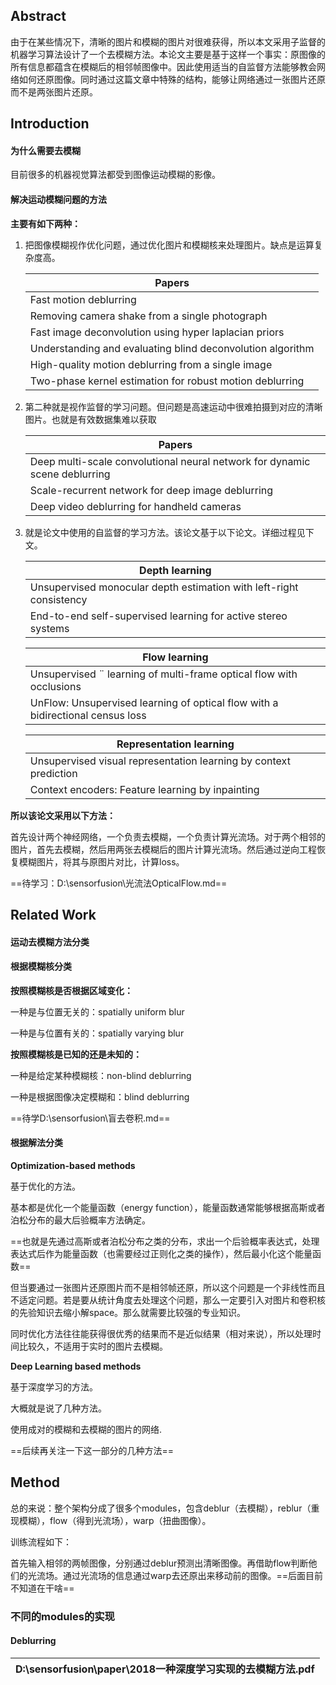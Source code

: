 ## Abstract 

由于在某些情况下，清晰的图片和模糊的图片对很难获得，所以本文采用子监督的机器学习算法设计了一个去模糊方法。本论文主要是基于这样一个事实：原图像的所有信息都蕴含在模糊后的相邻帧图像中。因此使用适当的自监督方法能够教会网络如何还原图像。同时通过这篇文章中特殊的结构，能够让网络通过一张图片还原而不是两张图片还原。



## Introduction





#### 为什么需要去模糊

目前很多的机器视觉算法都受到图像运动模糊的影像。

#### 解决运动模糊问题的方法

**主要有如下两种：**

1. 把图像模糊视作优化问题，通过优化图片和模糊核来处理图片。缺点是运算复杂度高。

   | Papers                                                     |
   | ---------------------------------------------------------- |
   | Fast motion deblurring                                     |
   | Removing camera shake from a single photograph             |
   | Fast image deconvolution using hyper laplacian priors      |
   | Understanding and evaluating blind deconvolution algorithm |
   | High-quality motion deblurring from a single image         |
   | Two-phase kernel estimation for robust motion deblurring   |

   

2. 第二种就是视作监督的学习问题。但问题是高速运动中很难拍摄到对应的清晰图片。也就是有效数据集难以获取

   | Papers                                                       |
   | ------------------------------------------------------------ |
   | Deep multi-scale convolutional neural network for dynamic scene deblurring |
   | Scale-recurrent network for deep image deblurring            |
   | Deep video deblurring for handheld cameras                   |

3. 就是论文中使用的自监督的学习方法。该论文基于以下论文。详细过程见下文。

   | Depth learning                                               |
   | ------------------------------------------------------------ |
   | Unsupervised monocular depth estimation with left-right consistency |
   | End-to-end self-supervised learning for active stereo systems |

   | Flow learning                                                |
   | ------------------------------------------------------------ |
   | Unsupervised ¨ learning of multi-frame optical flow with occlusions |
   | UnFlow: Unsupervised learning of optical flow with a bidirectional census loss |

   | Representation learning                                      |
   | ------------------------------------------------------------ |
   | Unsupervised visual representation learning by context prediction |
   | Context encoders: Feature learning by inpainting             |

   

**所以该论文采用以下方法：**

首先设计两个神经网络，一个负责去模糊，一个负责计算光流场。对于两个相邻的图片，首先去模糊，然后用两张去模糊后的图片计算光流场。然后通过逆向工程恢复模糊图片，将其与原图片对比，计算loss。







==待学习：D:\sensorfusion\光流法OpticalFlow.md==



## Related Work



#### 运动去模糊方法分类



#### 根据模糊核分类

**按照模糊核是否根据区域变化：**

一种是与位置无关的：spatially uniform blur

一种是与位置有关的：spatially varying blur

**按照模糊核是已知的还是未知的：**

一种是给定某种模糊核：non-blind deblurring

一种是根据图像决定模糊和：blind deblurring



==待学D:\sensorfusion\盲去卷积.md==



#### 根据解法分类



**Optimization-based methods** 

基于优化的方法。

基本都是优化一个能量函数（energy function），能量函数通常能够根据高斯或者泊松分布的最大后验概率方法确定。

==也就是先通过高斯或者泊松分布之类的分布，求出一个后验概率表达式，处理表达式后作为能量函数（也需要经过正则化之类的操作），然后最小化这个能量函数==

但当要通过一张图片还原图片而不是相邻帧还原，所以这个问题是一个非线性而且不适定问题。若是要从统计角度去处理这个问题，那么一定要引入对图片和卷积核的先验知识去缩小解space。那么就需要比较强的专业知识。

同时优化方法往往能获得很优秀的结果而不是近似结果（相对来说），所以处理时间比较久，不适用于实时的图片去模糊。

**Deep Learning based methods**

基于深度学习的方法。

大概就是说了几种方法。

使用成对的模糊和去模糊的图片的网络.

==后续再关注一下这一部分的几种方法==





## Method

总的来说：整个架构分成了很多个modules，包含deblur（去模糊），reblur（重现模糊），flow（得到光流场），warp（扭曲图像）。

训练流程如下：

首先输入相邻的两帧图像，分别通过deblur预测出清晰图像。再借助flow判断他们的光流场。通过光流场的信息通过warp去还原出来移动前的图像。==后面目前不知道在干啥==





### 不同的modules的实现

#### Deblurring

| D:\sensorfusion\paper\2018一种深度学习实现的去模糊方法.pdf |
| ---------------------------------------------------------- |

